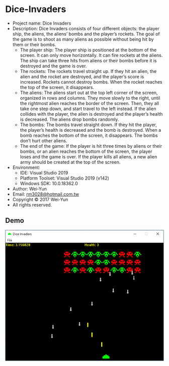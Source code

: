 # Dice-Invaders
* Project name: Dice Invaders
* Description: Dice Invaders consists of four different objects: the player ship, the aliens, the aliens’ bombs and the player’s rockets. The goal of the game is to shoot as many aliens as possible without being hit by them or their bombs.
  * The player ship: 
  The player ship is positioned at the bottom of the screen. It can only move horizontally. It can fire rockets at the aliens. The ship can take three hits from aliens or their bombs before it is destroyed and the game is over.
  * The rockets: 
  The rockets travel straight up. If they hit an alien, the alien and the rocket are destroyed, and the player’s score is increased. Rockets cannot destroy bombs. When the rocket reaches the top of the screen, it disappears.
  * The aliens: 
  The aliens start out at the top left corner of the screen, organized in rows and columns. They move slowly to the right, until the rightmost alien reaches the border of the screen. Then, they all take one step down, and start travel to the left instead. If the alien collides with the player, the alien is destroyed and the player’s health is decreased. The aliens drop bombs randomly.
  * The bombs: 
  The bombs travel straight down. If they hit the player, the player’s health is decreased and the bomb is destroyed. When a bomb reaches the bottom of the screen, it disappears. The bombs don’t hurt other aliens.
  * The end of the game: 
  If the player is hit three times by aliens or their bombs, or an alien reaches the bottom of the screen, the player loses and the game is over. If the player kills all aliens, a new alien army should be created at the top of the screen.
* Environment:
  * IDE: Visual Studio 2019
  * Platform Toolset: Visual Studio 2019 (v142)
  * Windows SDK: 10.0.18362.0
* Author: Wei-Yun
* Email: rm3028@hotmail.com.tw
* Copyright © 2017 Wei-Yun
* All rights reserved.
## Demo
![image](https://github.com/rm3028/Dice-Invaders/blob/master/Dice-Invaders-Demo.PNG)
